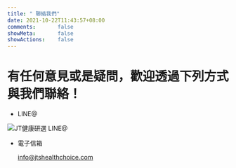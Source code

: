 ```yaml
---
title: " 聯絡我們"
date: 2021-10-22T11:43:57+08:00
comments:       false
showMeta:       false
showActions:    false
---
```

# 有任何意見或是疑問，歡迎透過下列方式與我們聯絡！

- LINE@

![JT健康研選 LINE@](/images/QRcode-JT健康研選-034rbitt-LOGO.png "JT健康研選 LINE@")
	
- 電子信箱
	
	[info@jtshealthchoice.com](mailto:info@jtshealthchoice.com)